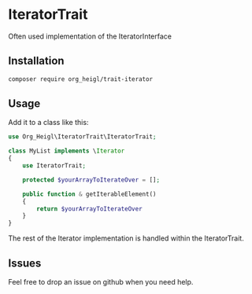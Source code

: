 # IteratorTrait

Often used implementation of the IteratorInterface

## Installation

```bash
composer require org_heigl/trait-iterator
```

## Usage

Add it to a class like this:

```php
use Org_Heigl\IteratorTrait\IteratorTrait;

class MyList implements \Iterator
{
    use IteratorTrait;

    protected $yourArrayToIterateOver = [];

    public function & getIterableElement()
    {
        return $yourArrayToIterateOver
    }
}
```

The rest of the Iterator implementation is handled within the IteratorTrait.

## Issues

Feel free to drop an issue on github when you need help.